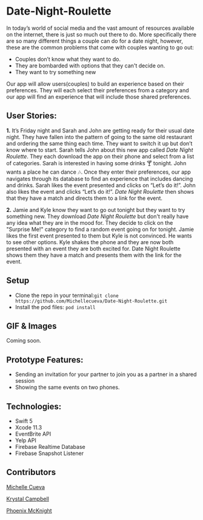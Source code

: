 # Date-Night-Roulette

In today’s world of social media and the vast amount of resources available on the internet, there is just so much out there to do. More specifically there are so many different things a couple can do for a date night, however, these are the common problems that come with couples wanting to go out:

- Couples don’t know what they want to do.
- They are bombarded with options that they can't decide on.
- They want to try something new


Our app will allow users(couples) to build an experience based on their preferences. They will each select their preferences from a category and our app will find an experience that will include those shared preferences. 


## User Stories: 
**1.** It’s Friday night and Sarah and John are getting ready for their usual date night. They have fallen into the pattern of going to the same old restaurant and ordering the same thing each time. They want to switch it up but don’t know where to start. Sarah tells John about this new app called *Date Night Roulette*. 
They each download the app on their phone and select from a list of categories. Sarah is interested in having some drinks :cocktail: tonight. John wants a place he can dance :notes:. Once they enter their preferences, our app navigates through its database to find an experience that includes dancing and drinks. Sarah likes the event presented and clicks on “Let’s do it!”. John also likes the event and clicks “Let’s do it!”. *Date Night Roulette* then shows that they have a match and directs them to a link for the event. 

**2.** Jamie and Kyle know they want to go out tonight but they want to try something new. They download *Date Night Roulette* but don't really have any idea what they are in the mood for. They decide to click on the "Surprise Me!" category to find a random event going on for tonight. Jamie likes the first event presented to them but Kyle is not convinced. He wants to see other options. Kyle shakes the phone and they are now both presented with an event they are both excited for. Date Night Roulette shows them they have a match and presents them with the link for the event. 

## Setup
* Clone the repo in your terminal:```git clone https://github.com/Michellecueva/Date-Night-Roulette.git```
* Install the pod files: ```pod install```

## GIF & Images
Coming soon.

## Prototype Features: 
- Sending an invitation for your partner to join you as a partner in a shared session
- Showing the same events on two phones.

## Technologies: 
- Swift 5 
- Xcode 11.3
- EventBrite API
- Yelp API
- Firebase Realtime Database
- Firebase Snapshot Listener

## Contributors
[Michelle Cueva](https://github.com/Michellecueva)

[Krystal Campbell](https://github.com/kcamp92)

[Phoenix McKnight](https://github.com/phoenixmcknight)


